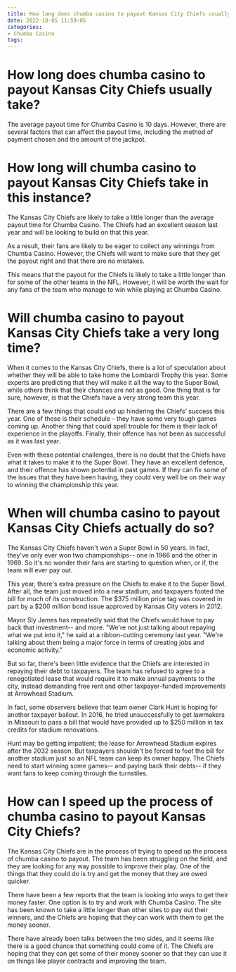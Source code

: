 ```yaml
---
title: How long does chumba casino to payout Kansas City Chiefs usually take
date: 2022-10-05 11:59:05
categories:
- Chumba Casino
tags:
---
```



#  How long does chumba casino to payout Kansas City Chiefs usually take?

The average payout time for Chumba Casino is 10 days. However, there are several factors that can affect the payout time, including the method of payment chosen and the amount of the jackpot.

#  How long will chumba casino to payout Kansas City Chiefs take in this instance?

The Kansas City Chiefs are likely to take a little longer than the average payout time for Chumba Casino. The Chiefs had an excellent season last year and will be looking to build on that this year.

As a result, their fans are likely to be eager to collect any winnings from Chumba Casino. However, the Chiefs will want to make sure that they get the payout right and that there are no mistakes.

This means that the payout for the Chiefs is likely to take a little longer than for some of the other teams in the NFL. However, it will be worth the wait for any fans of the team who manage to win while playing at Chumba Casino.

#  Will chumba casino to payout Kansas City Chiefs take a very long time?

When it comes to the Kansas City Chiefs, there is a lot of speculation about whether they will be able to take home the Lombardi Trophy this year. Some experts are predicting that they will make it all the way to the Super Bowl, while others think that their chances are not as good. One thing that is for sure, however, is that the Chiefs have a very strong team this year.

There are a few things that could end up hindering the Chiefs’ success this year. One of these is their schedule – they have some very tough games coming up. Another thing that could spell trouble for them is their lack of experience in the playoffs. Finally, their offence has not been as successful as it was last year.

Even with these potential challenges, there is no doubt that the Chiefs have what it takes to make it to the Super Bowl. They have an excellent defence, and their offence has shown potential in past games. If they can fix some of the issues that they have been having, they could very well be on their way to winning the championship this year.

#  When will chumba casino to payout Kansas City Chiefs actually do so?

The Kansas City Chiefs haven't won a Super Bowl in 50 years. In fact, they've only ever won two championships-- one in 1966 and the other in 1969. So it's no wonder their fans are starting to question when, or if, the team will ever pay out.

This year, there's extra pressure on the Chiefs to make it to the Super Bowl. After all, the team just moved into a new stadium, and taxpayers footed the bill for much of its construction. The $375 million price tag was covered in part by a $200 million bond issue approved by Kansas City voters in 2012.

 Mayor Sly James has repeatedly said that the Chiefs would have to pay back that investment-- and more. "We're not just talking about repaying what we put into it," he said at a ribbon-cutting ceremony last year. "We're talking about them being a major force in terms of creating jobs and economic activity."

But so far, there's been little evidence that the Chiefs are interested in repaying their debt to taxpayers. The team has refused to agree to a renegotiated lease that would require it to make annual payments to the city, instead demanding free rent and other taxpayer-funded improvements at Arrowhead Stadium.

In fact, some observers believe that team owner Clark Hunt is hoping for another taxpayer bailout. In 2016, he tried unsuccessfully to get lawmakers in Missouri to pass a bill that would have provided up to $250 million in tax credits for stadium renovations.

Hunt may be getting impatient; the lease for Arrowhead Stadium expires after the 2032 season. But taxpayers shouldn't be forced to foot the bill for another stadium just so an NFL team can keep its owner happy. The Chiefs need to start winning some games-- and paying back their debts-- if they want fans to keep coming through the turnstiles.

#  How can I speed up the process of chumba casino to payout Kansas City Chiefs?

The Kansas City Chiefs are in the process of trying to speed up the process of chumba casino to payout. The team has been struggling on the field, and they are looking for any way possible to improve their play. One of the things that they could do is try and get the money that they are owed quicker.

There have been a few reports that the team is looking into ways to get their money faster. One option is to try and work with Chumba Casino. The site has been known to take a little longer than other sites to pay out their winners, and the Chiefs are hoping that they can work with them to get the money sooner.

There have already been talks between the two sides, and it seems like there is a good chance that something could come of it. The Chiefs are hoping that they can get some of their money sooner so that they can use it on things like player contracts and improving the team.